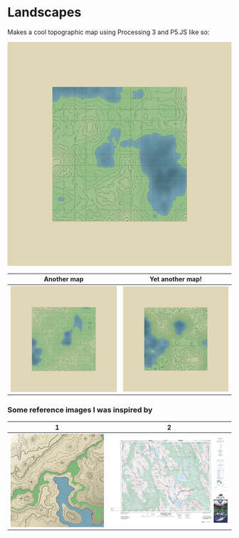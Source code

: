 # Landscapes



Makes a cool topographic map using Processing 3 and P5.JS like so:

![Map 1](Map1.png)

Another map             |Yet another map!  
:-------------------------:|:-------------------------:
![Map 2](Map2.png)  |  ![Map 3](Map3.png)


### Some reference images I was inspired by
1             |2 
:-------------------------:|:-------------------------:
![Reference 1](Reference1.jpg) | ![Reference 2](Reference2.jpg)
